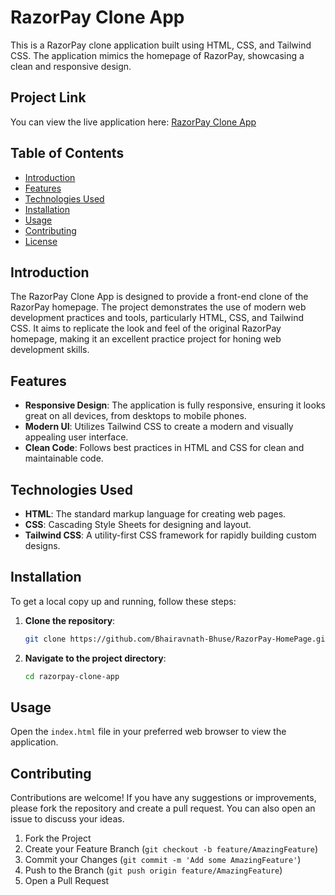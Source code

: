 
# RazorPay Clone App

This is a RazorPay clone application built using HTML, CSS, and Tailwind CSS. The application mimics the homepage of RazorPay, showcasing a clean and responsive design.

## Project Link

You can view the live application here: [RazorPay Clone App](https://razorpay-homepage-clone-web-app.netlify.app/)

## Table of Contents

- [Introduction](#introduction)
- [Features](#features)
- [Technologies Used](#technologies-used)
- [Installation](#installation)
- [Usage](#usage)
- [Contributing](#contributing)
- [License](#license)

## Introduction

The RazorPay Clone App is designed to provide a front-end clone of the RazorPay homepage. The project demonstrates the use of modern web development practices and tools, particularly HTML, CSS, and Tailwind CSS. It aims to replicate the look and feel of the original RazorPay homepage, making it an excellent practice project for honing web development skills.

## Features

- **Responsive Design**: The application is fully responsive, ensuring it looks great on all devices, from desktops to mobile phones.
- **Modern UI**: Utilizes Tailwind CSS to create a modern and visually appealing user interface.
- **Clean Code**: Follows best practices in HTML and CSS for clean and maintainable code.

## Technologies Used

- **HTML**: The standard markup language for creating web pages.
- **CSS**: Cascading Style Sheets for designing and layout.
- **Tailwind CSS**: A utility-first CSS framework for rapidly building custom designs.

## Installation

To get a local copy up and running, follow these steps:

1. **Clone the repository**:
   ```bash
   git clone https://github.com/Bhairavnath-Bhuse/RazorPay-HomePage.git
   ```
2. **Navigate to the project directory**:
   ```bash
   cd razorpay-clone-app
   ```

## Usage

Open the `index.html` file in your preferred web browser to view the application.

## Contributing

Contributions are welcome! If you have any suggestions or improvements, please fork the repository and create a pull request. You can also open an issue to discuss your ideas.

1. Fork the Project
2. Create your Feature Branch (`git checkout -b feature/AmazingFeature`)
3. Commit your Changes (`git commit -m 'Add some AmazingFeature'`)
4. Push to the Branch (`git push origin feature/AmazingFeature`)
5. Open a Pull Request


